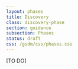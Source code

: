 ```yaml
---
layout: phases
title: Discovery
class: discovery-phase
section: guidance
subsection: Phases
status: draft
css: /gsdm/css/phases.css
---
```


[TO DO]